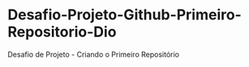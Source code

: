 # Desafio-Projeto-Github-Primeiro-Repositorio-Dio
Desafio de Projeto - Criando o Primeiro Repositório 
